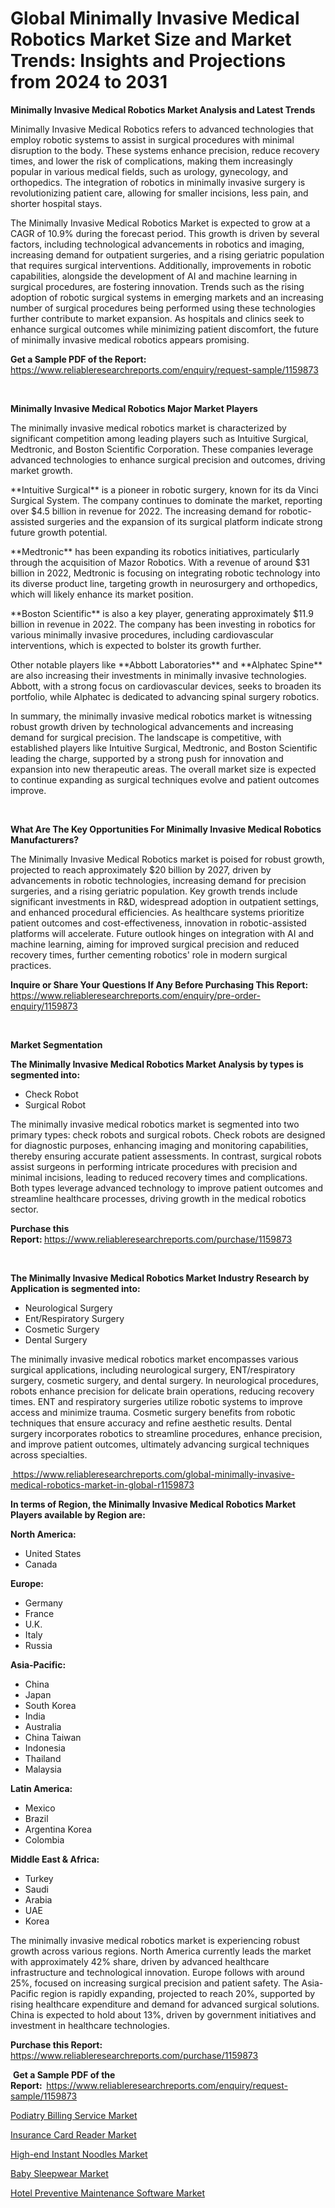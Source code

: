 <p><h1>Global Minimally Invasive Medical Robotics Market Size and Market Trends: Insights and Projections from 2024 to 2031</h1></p><p><strong>Minimally Invasive Medical Robotics Market Analysis and Latest Trends</strong></p>
<p><p>Minimally Invasive Medical Robotics refers to advanced technologies that employ robotic systems to assist in surgical procedures with minimal disruption to the body. These systems enhance precision, reduce recovery times, and lower the risk of complications, making them increasingly popular in various medical fields, such as urology, gynecology, and orthopedics. The integration of robotics in minimally invasive surgery is revolutionizing patient care, allowing for smaller incisions, less pain, and shorter hospital stays.</p><p>The Minimally Invasive Medical Robotics Market is expected to grow at a CAGR of 10.9% during the forecast period. This growth is driven by several factors, including technological advancements in robotics and imaging, increasing demand for outpatient surgeries, and a rising geriatric population that requires surgical interventions. Additionally, improvements in robotic capabilities, alongside the development of AI and machine learning in surgical procedures, are fostering innovation. Trends such as the rising adoption of robotic surgical systems in emerging markets and an increasing number of surgical procedures being performed using these technologies further contribute to market expansion. As hospitals and clinics seek to enhance surgical outcomes while minimizing patient discomfort, the future of minimally invasive medical robotics appears promising.</p></p>
<p><strong>Get a Sample PDF of the Report:&nbsp;</strong> <a href="https://www.reliableresearchreports.com/enquiry/request-sample/1159873?utm_campaign=8&utm_medium=2&utm_source=Github&utm_content=ia&utm_term=05122024&utm_id=minimally-invasive-medical-robotics">https://www.reliableresearchreports.com/enquiry/request-sample/1159873</a></p>
<p>&nbsp;</p>
<p><strong>Minimally Invasive Medical Robotics Major Market Players</strong></p>
<p><p>The minimally invasive medical robotics market is characterized by significant competition among leading players such as Intuitive Surgical, Medtronic, and Boston Scientific Corporation. These companies leverage advanced technologies to enhance surgical precision and outcomes, driving market growth.</p><p>**Intuitive Surgical** is a pioneer in robotic surgery, known for its da Vinci Surgical System. The company continues to dominate the market, reporting over $4.5 billion in revenue for 2022. The increasing demand for robotic-assisted surgeries and the expansion of its surgical platform indicate strong future growth potential.</p><p>**Medtronic** has been expanding its robotics initiatives, particularly through the acquisition of Mazor Robotics. With a revenue of around $31 billion in 2022, Medtronic is focusing on integrating robotic technology into its diverse product line, targeting growth in neurosurgery and orthopedics, which will likely enhance its market position.</p><p>**Boston Scientific** is also a key player, generating approximately $11.9 billion in revenue in 2022. The company has been investing in robotics for various minimally invasive procedures, including cardiovascular interventions, which is expected to bolster its growth further.</p><p>Other notable players like **Abbott Laboratories** and **Alphatec Spine** are also increasing their investments in minimally invasive technologies. Abbott, with a strong focus on cardiovascular devices, seeks to broaden its portfolio, while Alphatec is dedicated to advancing spinal surgery robotics.</p><p>In summary, the minimally invasive medical robotics market is witnessing robust growth driven by technological advancements and increasing demand for surgical precision. The landscape is competitive, with established players like Intuitive Surgical, Medtronic, and Boston Scientific leading the charge, supported by a strong push for innovation and expansion into new therapeutic areas. The overall market size is expected to continue expanding as surgical techniques evolve and patient outcomes improve.</p></p>
<p>&nbsp;</p>
<p><strong>What Are The Key Opportunities For Minimally Invasive Medical Robotics Manufacturers?</strong></p>
<p><p>The Minimally Invasive Medical Robotics market is poised for robust growth, projected to reach approximately $20 billion by 2027, driven by advancements in robotic technologies, increasing demand for precision surgeries, and a rising geriatric population. Key growth trends include significant investments in R&D, widespread adoption in outpatient settings, and enhanced procedural efficiencies. As healthcare systems prioritize patient outcomes and cost-effectiveness, innovation in robotic-assisted platforms will accelerate. Future outlook hinges on integration with AI and machine learning, aiming for improved surgical precision and reduced recovery times, further cementing robotics' role in modern surgical practices.</p></p>
<p><strong>Inquire or Share Your Questions If Any Before Purchasing This Report:</strong> <a href="https://www.reliableresearchreports.com/enquiry/pre-order-enquiry/1159873?utm_campaign=8&utm_medium=2&utm_source=Github&utm_content=ia&utm_term=05122024&utm_id=minimally-invasive-medical-robotics">https://www.reliableresearchreports.com/enquiry/pre-order-enquiry/1159873</a></p>
<p>&nbsp;</p>
<p><strong>Market Segmentation</strong></p>
<p><strong>The Minimally Invasive Medical Robotics Market Analysis by types is segmented into:</strong></p>
<p><ul><li>Check Robot</li><li>Surgical Robot</li></ul></p>
<p><p>The minimally invasive medical robotics market is segmented into two primary types: check robots and surgical robots. Check robots are designed for diagnostic purposes, enhancing imaging and monitoring capabilities, thereby ensuring accurate patient assessments. In contrast, surgical robots assist surgeons in performing intricate procedures with precision and minimal incisions, leading to reduced recovery times and complications. Both types leverage advanced technology to improve patient outcomes and streamline healthcare processes, driving growth in the medical robotics sector.</p></p>
<p><strong>Purchase this Report:&nbsp;</strong><a href="https://www.reliableresearchreports.com/purchase/1159873?utm_campaign=8&utm_medium=2&utm_source=Github&utm_content=ia&utm_term=05122024&utm_id=minimally-invasive-medical-robotics">https://www.reliableresearchreports.com/purchase/1159873</a></p>
<p>&nbsp;</p>
<p><strong>The Minimally Invasive Medical Robotics Market Industry Research by Application is segmented into:</strong></p>
<p><ul><li>Neurological Surgery</li><li>Ent/Respiratory Surgery</li><li>Cosmetic Surgery</li><li>Dental Surgery</li></ul></p>
<p><p>The minimally invasive medical robotics market encompasses various surgical applications, including neurological surgery, ENT/respiratory surgery, cosmetic surgery, and dental surgery. In neurological procedures, robots enhance precision for delicate brain operations, reducing recovery times. ENT and respiratory surgeries utilize robotic systems to improve access and minimize trauma. Cosmetic surgery benefits from robotic techniques that ensure accuracy and refine aesthetic results. Dental surgery incorporates robotics to streamline procedures, enhance precision, and improve patient outcomes, ultimately advancing surgical techniques across specialties.</p></p>
<p><a href="https://www.reliableresearchreports.com/global-minimally-invasive-medical-robotics-market-in-global-r1159873?utm_campaign=8&utm_medium=2&utm_source=Github&utm_content=ia&utm_term=05122024&utm_id=minimally-invasive-medical-robotics">&nbsp;https://www.reliableresearchreports.com/global-minimally-invasive-medical-robotics-market-in-global-r1159873</a></p>
<p><strong>In terms of Region, the Minimally Invasive Medical Robotics Market Players available by Region are:</strong></p>
<p>
    <p> <strong> North America: </strong>
        <ul>
            <li>United States</li>
            <li>Canada</li>
        </ul>
        </p> 
    <p> <strong> Europe: </strong>
        <ul>
            <li>Germany</li>
            <li>France</li>
            <li>U.K.</li>
            <li>Italy</li>
            <li>Russia</li>
        </ul>
        </p> 
    <p> <strong> Asia-Pacific: </strong>
        <ul>
            <li>China</li>
            <li>Japan</li>
            <li>South Korea</li>
            <li>India</li>
            <li>Australia</li>
            <li>China Taiwan</li>
            <li>Indonesia</li>
            <li>Thailand</li>
            <li>Malaysia</li>
        </ul>
        </p> 
    <p> <strong> Latin America: </strong>
        <ul>
            <li>Mexico</li>
            <li>Brazil</li>
            <li>Argentina Korea</li>
            <li>Colombia</li>
        </ul>
        </p> 
    <p> <strong> Middle East & Africa: </strong>
        <ul>
            <li>Turkey</li>
            <li>Saudi</li>
            <li>Arabia</li>
            <li>UAE</li>
            <li>Korea</li>
        </ul>
    </p>
    </p>
<p><p>The minimally invasive medical robotics market is experiencing robust growth across various regions. North America currently leads the market with approximately 42% share, driven by advanced healthcare infrastructure and technological innovation. Europe follows with around 25%, focused on increasing surgical precision and patient safety. The Asia-Pacific region is rapidly expanding, projected to reach 20%, supported by rising healthcare expenditure and demand for advanced surgical solutions. China is expected to hold about 13%, driven by government initiatives and investment in healthcare technologies.</p></p>
<p><strong>Purchase this Report: </strong><a href="https://www.reliableresearchreports.com/purchase/1159873?utm_campaign=8&utm_medium=2&utm_source=Github&utm_content=ia&utm_term=05122024&utm_id=minimally-invasive-medical-robotics">https://www.reliableresearchreports.com/purchase/1159873</a></p>
<p>&nbsp;<strong>Get a Sample PDF of the Report:&nbsp;&nbsp;</strong><a href="https://www.reliableresearchreports.com/enquiry/request-sample/1159873?utm_campaign=8&utm_medium=2&utm_source=Github&utm_content=ia&utm_term=05122024&utm_id=minimally-invasive-medical-robotics">https://www.reliableresearchreports.com/enquiry/request-sample/1159873</a></p>
<p><strong></strong></p>
<p><p><a href="https://issuu.com/reportprime-2/docs/podiatry-billing-service-market-size-2030.pptx?utm_campaign=8&utm_medium=2&utm_source=Github&utm_content=ia&utm_term=05122024&utm_id=minimally-invasive-medical-robotics">Podiatry Billing Service Market</a></p><p><a href="https://issuu.com/reportprime-2/docs/insurance-card-reader-market-size-2030.pptx?utm_campaign=8&utm_medium=2&utm_source=Github&utm_content=ia&utm_term=05122024&utm_id=minimally-invasive-medical-robotics">Insurance Card Reader Market</a></p><p><a href="https://github.com/AfsanaMia652/Market-Research-Report-List-1/blob/main/high-end-instant-noodles-market.md?utm_campaign=8&utm_medium=2&utm_source=Github&utm_content=ia&utm_term=05122024&utm_id=minimally-invasive-medical-robotics">High-end Instant Noodles Market</a></p><p><a href="https://github.com/PeterParrish5/Market-Research-Report-List-7/blob/main/baby-sleepwear-market.md?utm_campaign=8&utm_medium=2&utm_source=Github&utm_content=ia&utm_term=05122024&utm_id=minimally-invasive-medical-robotics">Baby Sleepwear Market</a></p><p><a href="https://www.linkedin.com/pulse/hotel-preventive-maintenance-software-market-predictions-taking-mfggc?utm_campaign=8&utm_medium=2&utm_source=Github&utm_content=ia&utm_term=05122024&utm_id=minimally-invasive-medical-robotics">Hotel Preventive Maintenance Software Market</a></p></p>